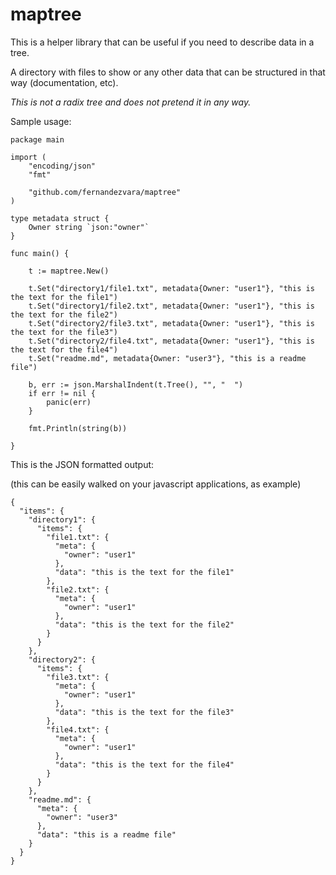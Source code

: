 # maptree 

This is a helper library that can be useful if you need to describe data in a tree. 

A directory with files to show or any other data that can be structured in that way (documentation, etc).


*This is not a radix tree and does not pretend it in any way.*

Sample usage:

```
package main

import (
	"encoding/json"
	"fmt"

	"github.com/fernandezvara/maptree"
)

type metadata struct {
	Owner string `json:"owner"`
}

func main() {

	t := maptree.New()

	t.Set("directory1/file1.txt", metadata{Owner: "user1"}, "this is the text for the file1")
	t.Set("directory1/file2.txt", metadata{Owner: "user1"}, "this is the text for the file2")
	t.Set("directory2/file3.txt", metadata{Owner: "user1"}, "this is the text for the file3")
	t.Set("directory2/file4.txt", metadata{Owner: "user1"}, "this is the text for the file4")
	t.Set("readme.md", metadata{Owner: "user3"}, "this is a readme file")

	b, err := json.MarshalIndent(t.Tree(), "", "  ")
	if err != nil {
		panic(err)
	}

	fmt.Println(string(b))

}
```


This is the JSON formatted output: 

(this can be easily walked on your javascript applications, as example)

``` 
{
  "items": {
    "directory1": {
      "items": {
        "file1.txt": {
          "meta": {
            "owner": "user1"
          },
          "data": "this is the text for the file1"
        },
        "file2.txt": {
          "meta": {
            "owner": "user1"
          },
          "data": "this is the text for the file2"
        }
      }
    },
    "directory2": {
      "items": {
        "file3.txt": {
          "meta": {
            "owner": "user1"
          },
          "data": "this is the text for the file3"
        },
        "file4.txt": {
          "meta": {
            "owner": "user1"
          },
          "data": "this is the text for the file4"
        }
      }
    },
    "readme.md": {
      "meta": {
        "owner": "user3"
      },
      "data": "this is a readme file"
    }
  }
}
```

